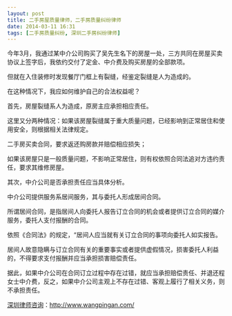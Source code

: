 ```yaml
---
layout: post
title: 二手房屋质量律师，二手房质量纠纷律师
date: 2014-03-11 16:31
tags: [二手房质量纠纷, 深圳二手房纠纷律师]
---
```

今年3月，我通过某中介公司购买了吴先生名下的房屋一处，三方共同在房屋买卖协议上签字后，我依约交付了定金、中介费及购买房屋的全部款项。

但就在入住装修时发现餐厅门框上有裂缝，经鉴定裂缝是人为造成的。

在这种情况下，我应如何维护自己的合法权益呢？ 

首先，房屋裂缝系人为造成，原房主应承担相应责任。

这里又分两种情况：如果该房屋裂缝属于重大质量问题，已经影响到正常居住和使用安全，则根据相关法律规定。

二手房买卖合同，要求返还购房款并赔偿相应损失；

如果该房屋只是一般质量问题，不影响正常居住，则有权依照合同法追对方违约责任，要求其维修房屋。  

其次，中介公司是否承担责任应当具体分析。

中介公司提供服务系居间服务，其与委托人形成居间合同。

所谓居间合同，是指居间人向委托人报告订立合同的机会或者提供订立合同的媒介服务，委托人支付报酬的合同。

依照《合同法》的规定，“居间人应当就有关订立合同的事项向委托人如实报告。

居间人故意隐瞒与订立合同有关的重要事实或者提供虚假情况，损害委托人利益的，不得要求支付报酬并应当承担损害赔偿责任。

据此，如果中介公司在合同订立过程中存在过错，就应当承担赔偿责任、并退还程女士中介费，反之，如果中介公司主观上不存在过错、客观上履行了相关义务，则不承担责任。

<a href="http://www.wangpingan.com/">深圳律师咨询</a>：<a href="http://www.wangpingan.com/">http://www.wangpingan.com/</a>


